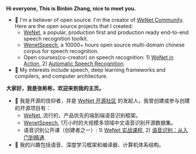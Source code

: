 
<!--
**robin1001/robin1001** is a ✨ _special_ ✨ repository because its `README.md` (this file) appears on your GitHub profile.

Here are some ideas to get you started:

- 🔭 I’m currently working on ...
- 🌱 I’m currently learning ...
- 👯 I’m looking to collaborate on ...
- 🤔 I’m looking for help with ...
- 💬 Ask me about ...
- 📫 How to reach me: ...
- 😄 Pronouns: ...
- ⚡ Fun fact: ...
-->

**Hi everyone, This is Binbin Zhang, nice to meet you.**

- 🔭 I'm a believer of open source. I'm the creator of [WeNet Community](https://wenet.org.cn/). Here are the open source projects that I created:
  - [WeNet](https://github.com/wenet-e2e/wenet), a popular, production first and production ready end-to-end speech recognition toolkit.
  - [WenetSpeech](http://wenet.org.cn/WenetSpeech/), a 10000+ hours open source multi-domain chinese corpus for speech recognition.
  - Open courses(co-creator) on speech recognition: 1) [WeNet in Action](https://edu.speechhome.com/p/t_pc/goods_pc_detail/goods_detail/course_27jU7hlWuYqO7ymQ6zYO2yIPEHC?app_id=appzxw56sw27444), 2) [Automatic Speech Recognition](https://www.shenlanxueyuan.com/course/245).
- 🌱 My interests include speech, deep learning frameworks and compilers, and computer architecture.

>  

**大家好，我是张彬彬，欢迎来到我的主页。**

- 🔭 我是开源的信仰者，并是 [WeNet 开源社区](https://wenet.org.cn/) 的发起人，我曾创建或参与创建的开源项目有：
  - [WeNet](https://github.com/wenet-e2e/wenet), 流行的，产品优先的端到端语音识别框架。
  - [WenetSpeech](http://wenet.org.cn/WenetSpeech/), 1万小时的大规模多领域中文语音识别开源数据集。
  - 语音识别公开课（创建者之一）: 1) [WeNet 实战课程](https://edu.speechhome.com/p/t_pc/goods_pc_detail/goods_detail/course_27jU7hlWuYqO7ymQ6zYO2yIPEHC?app_id=appzxw56sw27444), 2) [语音识别：从入门到精通](https://www.shenlanxueyuan.com/course/245).
- 🌱 我的兴趣包括语音、深度学习框架和编译器、计算机体系结构。

